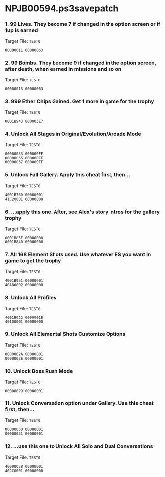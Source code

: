 # NPJB00594.ps3savepatch

### 1. 99 Lives. They become 7 if changed in the option screen or if 1up is earned

Target File: `TEST0`

```
00000011 00000063
```

### 2. 99 Bombs. They become 9 if changed in the option screen, after death, when earned in missions and so on

Target File: `TEST0`

```
00000013 00000063
```

### 3. 999 Ether Chips Gained. Get 1 more in game for the trophy

Target File: `TEST0`

```
0001B943 000003E7
```

### 4. Unlock All Stages in Original/Evolution/Arcade Mode

Target File: `TEST0`

```
00000033 000000FF
00000035 000000FF
00000037 000000FF
```

### 5. Unlock Full Gallery. Apply this cheat first, then...

Target File: `TEST0`

```
4001B760 00000001
41C20001 00000000
```

### 6. ...apply this one. After, see Alex's story intros for the gallery trophy

Target File: `TEST0`

```
0001B83F 00000000
0001B840 00000000
```

### 7. All 168 Element Shots used. Use whatever ES you want in game to get the trophy

Target File: `TEST0`

```
4001B951 00000001
40A80002 00000000
```

### 8. Unlock All Profiles

Target File: `TEST0`

```
4001B922 0000001B
40100001 00000000
```

### 9. Unlock All Elemental Shots Customize Options

Target File: `TEST0`

```
0000002A 00000001
0000002E 00000001
```

### 10. Unlock Boss Rush Mode

Target File: `TEST0`

```
00000029 00000001
```

### 11. Unlock Conversation option under Gallery. Use this cheat first, then...

Target File: `TEST0`

```
00000030 00000001
00000031 00000001
```

### 12. ...use this one to Unlock All Solo and Dual Conversations

Target File: `TEST0`

```
40000038 00000001
402C0001 00000000
```

